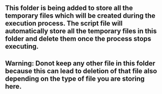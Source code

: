 This folder is being added to store all the temporary files which will be created during the execution process.
The script file will automatically store all the temporary files in this folder and delete them once the process stops executing.
----------------------------------------------------------------------------------------------------------------------------------------------------------------
Warning:
Donot keep any other file in this folder because this can lead to deletion of that file also depending on the type of file you are storing here.
----------------------------------------------------------------------------------------------------------------------------------------------------------------
